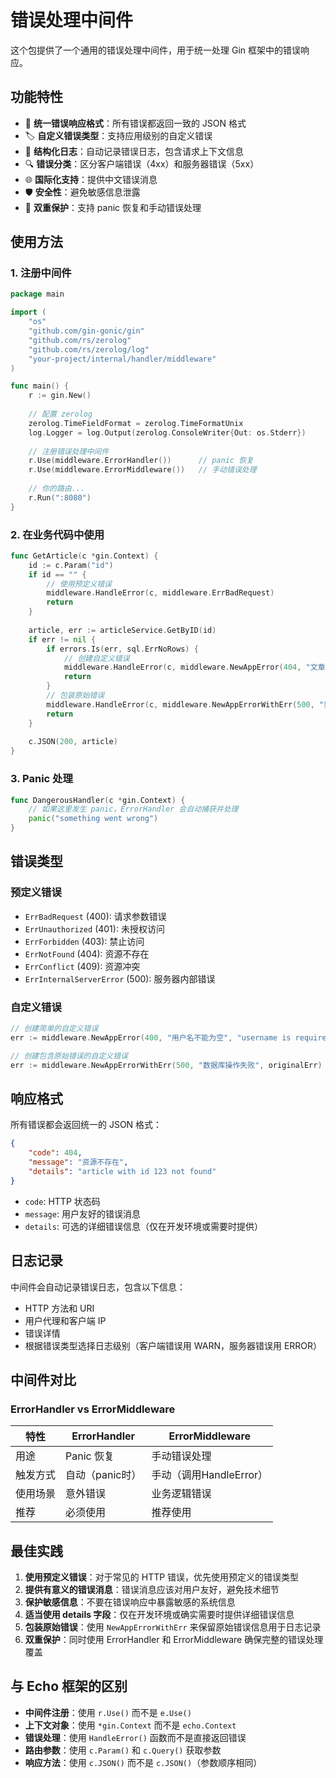 # 错误处理中间件

这个包提供了一个通用的错误处理中间件，用于统一处理 Gin 框架中的错误响应。

## 功能特性

- 🎯 **统一错误响应格式**：所有错误都返回一致的 JSON 格式
- 🏷️ **自定义错误类型**：支持应用级别的自定义错误
- 📝 **结构化日志**：自动记录错误日志，包含请求上下文信息
- 🔍 **错误分类**：区分客户端错误（4xx）和服务器错误（5xx）
- 🌐 **国际化支持**：提供中文错误消息
- 🛡️ **安全性**：避免敏感信息泄露
- 🔄 **双重保护**：支持 panic 恢复和手动错误处理

## 使用方法

### 1. 注册中间件

```go
package main

import (
    "os"
    "github.com/gin-gonic/gin"
    "github.com/rs/zerolog"
    "github.com/rs/zerolog/log"
    "your-project/internal/handler/middleware"
)

func main() {
    r := gin.New()
    
    // 配置 zerolog
    zerolog.TimeFieldFormat = zerolog.TimeFormatUnix
    log.Logger = log.Output(zerolog.ConsoleWriter{Out: os.Stderr})
    
    // 注册错误处理中间件
    r.Use(middleware.ErrorHandler())      // panic 恢复
    r.Use(middleware.ErrorMiddleware())   // 手动错误处理
    
    // 你的路由...
    r.Run(":8080")
}
```

### 2. 在业务代码中使用

```go
func GetArticle(c *gin.Context) {
    id := c.Param("id")
    if id == "" {
        // 使用预定义错误
        middleware.HandleError(c, middleware.ErrBadRequest)
        return
    }
    
    article, err := articleService.GetByID(id)
    if err != nil {
        if errors.Is(err, sql.ErrNoRows) {
            // 创建自定义错误
            middleware.HandleError(c, middleware.NewAppError(404, "文章不存在", "article not found"))
            return
        }
        // 包装原始错误
        middleware.HandleError(c, middleware.NewAppErrorWithErr(500, "获取文章失败", err))
        return
    }
    
    c.JSON(200, article)
}
```

### 3. Panic 处理

```go
func DangerousHandler(c *gin.Context) {
    // 如果这里发生 panic，ErrorHandler 会自动捕获并处理
    panic("something went wrong")
}
```

## 错误类型

### 预定义错误

- `ErrBadRequest` (400): 请求参数错误
- `ErrUnauthorized` (401): 未授权访问
- `ErrForbidden` (403): 禁止访问
- `ErrNotFound` (404): 资源不存在
- `ErrConflict` (409): 资源冲突
- `ErrInternalServerError` (500): 服务器内部错误

### 自定义错误

```go
// 创建简单的自定义错误
err := middleware.NewAppError(400, "用户名不能为空", "username is required")

// 创建包含原始错误的自定义错误
err := middleware.NewAppErrorWithErr(500, "数据库操作失败", originalErr)
```

## 响应格式

所有错误都会返回统一的 JSON 格式：

```json
{
    "code": 404,
    "message": "资源不存在",
    "details": "article with id 123 not found"
}
```

- `code`: HTTP 状态码
- `message`: 用户友好的错误消息
- `details`: 可选的详细错误信息（仅在开发环境或需要时提供）

## 日志记录

中间件会自动记录错误日志，包含以下信息：

- HTTP 方法和 URI
- 用户代理和客户端 IP
- 错误详情
- 根据错误类型选择日志级别（客户端错误用 WARN，服务器错误用 ERROR）

## 中间件对比

### ErrorHandler vs ErrorMiddleware

| 特性 | ErrorHandler | ErrorMiddleware |
|------|-------------|-----------------|
| 用途 | Panic 恢复 | 手动错误处理 |
| 触发方式 | 自动（panic时） | 手动（调用HandleError） |
| 使用场景 | 意外错误 | 业务逻辑错误 |
| 推荐 | 必须使用 | 推荐使用 |

## 最佳实践

1. **使用预定义错误**：对于常见的 HTTP 错误，优先使用预定义的错误类型
2. **提供有意义的错误消息**：错误消息应该对用户友好，避免技术细节
3. **保护敏感信息**：不要在错误响应中暴露敏感的系统信息
4. **适当使用 details 字段**：仅在开发环境或确实需要时提供详细错误信息
5. **包装原始错误**：使用 `NewAppErrorWithErr` 来保留原始错误信息用于日志记录
6. **双重保护**：同时使用 ErrorHandler 和 ErrorMiddleware 确保完整的错误处理覆盖

## 与 Echo 框架的区别

- **中间件注册**：使用 `r.Use()` 而不是 `e.Use()`
- **上下文对象**：使用 `*gin.Context` 而不是 `echo.Context`
- **错误处理**：使用 `HandleError()` 函数而不是直接返回错误
- **路由参数**：使用 `c.Param()` 和 `c.Query()` 获取参数
- **响应方法**：使用 `c.JSON()` 而不是 `c.JSON()`（参数顺序相同）